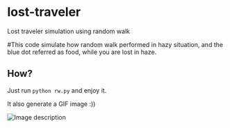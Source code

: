# lost-traveler
Lost traveler simulation using random walk

#This code simulate how random walk performed in hazy situation, and the blue dot referred as food, while you are lost in haze. 

## How?

Just run `python rw.py` and enjoy it. 

It also generate a GIF image :))

![Image description](movie.gif)

